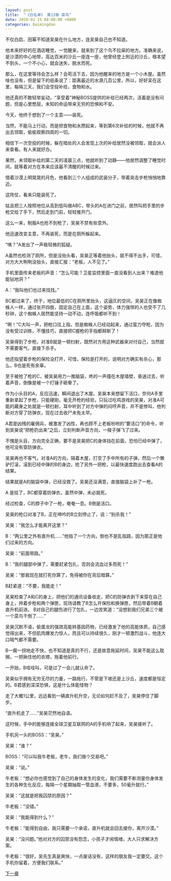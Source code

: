 ```yaml
---
layout: post
title:  "《白名单》 第13章 菜鸟"
date: 2019-02-15 08:00:00 +0800
categories: baimingdan
---
```

不仅白启、田幂不知道吴昊在什么地方，连吴昊自己也不知道。

他本来好好的在酒店睡觉，一觉醒来，就来到了这个鸟不拉屎的地方。准确来说，是沙漠的中心地带，高达百米的沙丘一座连一座，他曾经登上附近的沙丘，根本望不到头，一个不小心，就会迷失，脱水而死。

那么，在这里等待会怎么样？会苟活下去，因为他醒来的地方是一个小木屋。虽然啥也没有，但是留下的纸条说了：距离最近的水源几百公里，所以，好好呆在这里，每隔三天，我们会空投补给，食物和水。

他还真的不敢轻举妄动，“享受着”神秘BOSS提供的补给已经两次，活着是没有问题，但是心里憋屈，未知的命运带来无穷的恐惧和不安。

今天，他终于想到了一个主意——装死。

当然，不能马上行动，而是把食物和水攒起来，等到第6次补给的时候，他就不再出去领取，偷偷观察四周的一切。

相信下一次空投的时候，躲在暗处的人会发现上次的补给居然没被领取，就会派人来查看。有人来就好办。

果然，未领取补给的第二天的凌晨三点，他就听到了动静——他居然调整了睡觉时间，就等着对方在本来应该最不清醒的时候过来。

借着沙漠上明晃晃的月色，他看到三个人组成的武装分子，带着突击步枪悄悄地靠近。

这阵仗，看来只能装死了。

姑且把三人按照地位从高到低叫做ABC，带头的A在进门之前，居然叫把手里的步枪交给了手下，然后走到门前，轻轻推开门。

这么一来，制服A也抢不到枪了，吴昊不禁有些意外。

他迅速改变主意，不再装死，而是在厕所躲起来。

“咦？”A发出了一声极轻微的狐疑。

A虽然也检测了厕所，但是没抬头看，吴昊正等着他抬头，就不得不出手，可惜，对方大大咧咧没抬头，直接汇报：“老板，人不见了。”

手机里面传来老板的声音：“怎么可能？卫星监控里面一直没看到人出来？难道他能钻地洞？”

A：“我叫他们也过来找找。”

BC都过来了，终于，地位最低的C在厕所里抬头，这逼仄的空间，吴昊正在像蜘蛛人一样，通过张开四肢，固定自己在上面，这个姿势，体力强悍的人也受不了几秒钟，这个蜘蛛人居然能坚持一动不动，连呼吸都听不到！

“啊！”C大叫一声，把枪口往上指，但是蜘蛛人已经动起来，通过蛮力夺枪，因为没有受过训练，不懂技巧，直接把C握枪的手指都掰断了！

吴昊得到了步枪，对准B就是一顿扫射，既然对方用这种武器来对付自己，当然就不需要客气，直接下杀手。

他还指望着步枪的保险没打开，可惜，保险是打开的，说明对方确实有杀心，那么，B也是死有余辜。

至于被抢了枪的C，被吴昊用力一推脑袋，咚的一声撞在木屋墙壁，昏迷过去，听着声音，倒像是被一个打锤子砸晕了。

作为小头目的A，反应迅速，瞬间退出了木屋。吴昊本来想留下活口，奈何A手里重新拿起了步枪，只能硬刚，毫无开枪的经验，只玩过吃鸡游戏的吴昊，对准A可能的藏身之处就是一顿扫射，耳中听到了对方中弹的闷哼声音，并不是惨叫，他判断对方穿了防弹衣，现在过去收尸未免太早。

A君是凶残的雇佣兵，被激发了凶性，再也顾不上老板吩咐的“要活口”的命令，听到吴昊说“把枪扔出来”之后，立刻判断声音方向，一梭子弹飞了过来。

不愧是头目，方向完全正确，要不是吴昊把C的身体挡在前面，恐怕已经中弹了，他可没有穿防弹衣。

吴昊再也不客气，对准A的方向，隔着木屋，打空了手中所有的子弹，然后一个懒驴打滚，滚到已经中弹的B的身边，抢了另外一把枪，以最快速度跑出去查看A的结果。

结果就是A的脑袋中弹，已经没救了。吴昊还没满意，直接脑袋上补了一枪。

A 是挂了，BC都穿着防弹衣，虽然中弹，未必就死。

经过检查，C的脖子中了一枪，奄奄一息。B倒是活口。

吴昊的枪口对准了B，正在呻吟的B立刻停止了，说：“别杀我！”

吴昊：“我怎么才能离开这里？”

B：“两公里之外有直升机……”他指了一个方向，倒也不是乱指路，因为那正是他们过来的方向。

吴昊：“前面带路。”

B：“我的腿部中弹了，需要赶紧包扎，否则会流血过多而死！”

吴昊：“那我现在就打死你算了，免得被你在背后暗算。”

B赶紧道：“不要，我能走！”

吴昊检查了A和C的身上，把他们的通讯设备收走，把C的防弹衣剥下来穿在自己身上，拎着步枪和两个弹匣，现场请教了B怎么开保险和换弹匣，然后带着B朝着直升机前进。
B对自己的腿伤进行了包扎，一边苦笑道：“没想到我们兄弟三个被一个菜鸟干倒了……”

吴昊沉默不语，偷蛋龙的强效高能转基因药物，已经激发了他的高能体质，自己感觉得出来，不但肌肉爆发力惊人，而且可以持续很久，刚才一顿激烈战斗，他连大口喘气都不需要。

B一瘸一拐地走不快，也不知道是真的不行，还是故意拖延时间，吴昊不能这么耽搁，一把揪住他的衣襟，拖着他前行。

一开始，B哇哇叫，可是过了一会儿就认命了。

吴昊似乎拥有无穷无尽的力量，一路拖行，不管是下坡还是上沙丘，速度都是恒定的。B君感到深深恐惧，这是什么体能怪物？

走了大概1公里，远远看到一辆直升机升空，无论如何赶不及了，吴昊停住了脚步。

“直升机走了……”吴昊茫然地自语。

这时候，手中的能够连接全球卫星互联网的A的手机响了起来，吴昊接听了。

手机另一头的BOSS：“吴昊。”

吴昊：“谁？”

BOSS：“可以叫我牛老板，老牛，我们做个交易吧。”

吴昊：“说。”

牛老板：“想必你也感觉到了自己的身体发生的变化，我们需要不断测量你身体发生的各种生化反应，每隔一个星期抽取一管血液，不要多，50毫升就行。”

吴昊：“这就是把我囚禁的原因？”

牛老板：“没错。”

吴昊：“我能得到什么？”

牛老板：“能得到自由，我只需要一个承诺，直升机就会回去接你，离开沙漠。”

吴昊：“没问题。”他对对方的囚禁没有怨念，小孩子才闹情绪，大人只求解决方案。

牛老板：“很好，吴先生真是爽快，一点废话没有，这样的朋友我一定要交。这个手机你留着，方便我们联系。”

[下一章](/baimingdan/2019/02/16/14.html)
